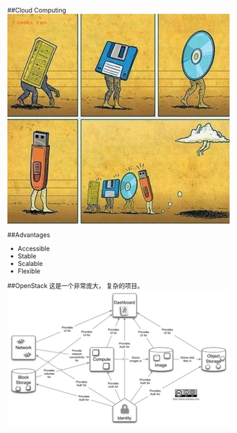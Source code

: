 ##Cloud Computing
![cloud](resources/cloud.jpg)


##Advantages
* Accessible
* Stable
* Scalable
* Flexible


##OpenStack
这是一个非常庞大， 复杂的项目。
![openstack](resources/openstack-arch.jpg)
